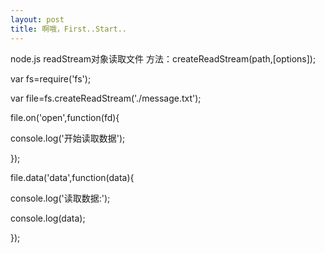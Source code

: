 ```yaml
---
layout: post
title: 啊哦，First..Start..
---
```



node.js
readStream对象读取文件
方法：createReadStream(path,[options]);

var fs=require('fs');  

var file=fs.createReadStream('./message.txt');  

file.on('open',function(fd){  

  console.log('开始读取数据');  
  
});  

file.data('data',function(data){  

  console.log('读取数据:');  
  
  console.log(data);  
  
});  

